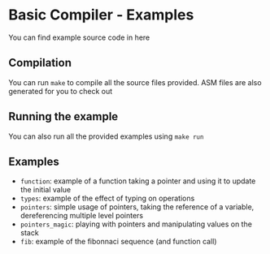 # Basic Compiler - Examples

You can find example source code in here

## Compilation

You can run `make` to compile all the source files provided. ASM files are also generated for you to check out

## Running the example

You can also run all the provided examples using `make run`

## Examples

* `function`: example of a function taking a pointer and using it to update the initial value
* `types`: example of the effect of typing on operations
* `pointers`: simple usage of pointers, taking the reference of a variable, dereferencing multiple level pointers
* `pointers_magic`: playing with pointers and manipulating values on the stack
* `fib`: example of the fibonnaci sequence (and function call)
